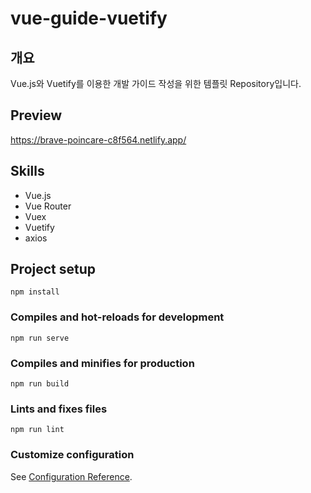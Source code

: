 # vue-guide-vuetify

## 개요
Vue.js와 Vuetify를 이용한 개발 가이드 작성을 위한 템플릿 Repository입니다.

## Preview
https://brave-poincare-c8f564.netlify.app/

## Skills
- Vue.js
- Vue Router
- Vuex
- Vuetify
- axios

## Project setup
```
npm install
```

### Compiles and hot-reloads for development
```
npm run serve
```

### Compiles and minifies for production
```
npm run build
```

### Lints and fixes files
```
npm run lint
```

### Customize configuration
See [Configuration Reference](https://cli.vuejs.org/config/).
